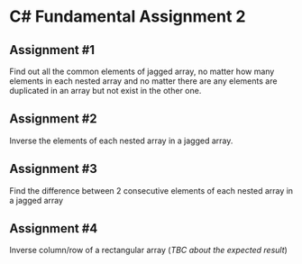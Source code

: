 # C# Fundamental Assignment 2

## Assignment #1
Find out all the common elements of jagged array, no matter how many elements in each nested array
and no matter there are any elements are duplicated in an array but not exist in the other one.

## Assignment #2
Inverse the elements of each nested array in a jagged array.

## Assignment #3
Find the difference between 2 consecutive elements of each nested array in a jagged array

## Assignment #4
Inverse column/row of a rectangular array (*TBC about the expected result*)

